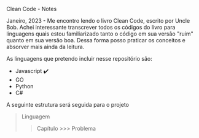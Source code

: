 Clean Code - Notes

Janeiro, 2023 - Me encontro lendo o livro Clean Code, escrito por Uncle Bob.
Achei interessante transcrever todos os códigos do livro para linguagens quais estou familiarizado
tanto o código em sua versão "ruim" quanto em sua versão boa.
Dessa forma posso praticar os conceitos e absorver mais ainda da leitura.

As linguagens que pretendo incluir nesse repositório são:
 - Javascript :heavy_check_mark:
 - GO
 - Python
 - C#

A seguinte estrutura será seguida para o projeto
 > Linguagem
   >> Capítulo
     >>> Problema